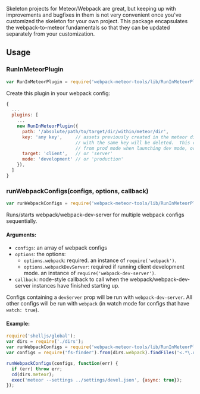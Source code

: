 Skeleton projects for Meteor/Webpack are great, but keeping up with improvements and bugfixes in them is not very
convenient once you've customized the skeleton for your own project.  This package encapsulates the webpack-to-meteor fundamentals so that they can be updated separately from your customization.

## Usage

### RunInMeteorPlugin

```js
var RunInMeteorPlugin = require('webpack-meteor-tools/lib/RunInMeteorPlugin');
```

Create this plugin in your webpack config:
```js
{
  ...
  plugins: [
    ...
    new RunInMeteorPlugin({
      path: '/absolute/path/to/target/dir/within/meteor/dir',
      key: 'any key',     // assets previously created in the meteor dir by a RunInMeteorPlugin
                          // with the same key will be deleted.  This cleans out leftover assets
                          // from prod mode when launching dev mode, or vice versa.
      target: 'client',   // or 'server'
      mode: 'development' // or 'production'
    }),
  ]
}
```

### runWebpackConfigs(configs, options, callback)

```js
var runWebpackConfigs = require('webpack-meteor-tools/lib/RunInMeteorPlugin');
```

Runs/starts webpack/webpack-dev-server for multiple webpack configs sequentially.

#### Arguments:
* `configs`: an array of webpack configs
* `options`: the options:
  * `options.webpack`: required.  an instance of `require('webpack')`.
  * `options.webpackDevServer`: required if running client development mode.  an instance of `require('webpack-dev-server')`.
* `callback`: node-style callback to call when the webpack/webpack-dev-server instances have
              finished starting up.

Configs containing a `devServer` prop will be run with `webpack-dev-server`.  All other configs
will be run with `webpack` (in watch mode for configs that have `watch: true`).

#### Example:

```js
require('shelljs/global');
var dirs = require('./dirs');
var runWebpackConfigs = require('webpack-meteor-tools/lib/RunInMeteorPlugin');
var configs = require('fs-finder').from(dirs.webpack).findFiles('<.*\.dev.js$>');

runWebpackConfigs(configs, function(err) {
  if (err) throw err;
  cd(dirs.meteor);
  exec('meteor --settings ../settings/devel.json', {async: true});
});
```
